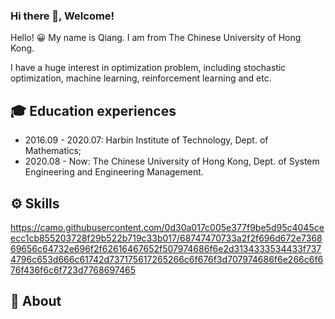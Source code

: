 ### Hi there 👋, Welcome!

<!--
**Qiang-CU/Qiang-CU** is a ✨ _special_ ✨ repository because its `README.md` (this file) appears on your GitHub profile.

Here are some ideas to get you started:

- 🔭 I’m currently working on ...
- 🌱 I’m currently learning ...
- 👯 I’m looking to collaborate on ...
- 🤔 I’m looking for help with ...
- 💬 Ask me about ...
- 📫 How to reach me: ...
- 😄 Pronouns: ...
- ⚡ Fun fact: ...
-->

Hello! 😀 My name is Qiang. I am from The Chinese University of Hong Kong.

I have a huge interest in optimization problem, including stochastic optimization, machine learning, reinforcement learning and etc. 

## :mortar_board: Education experiences

- 2016.09 - 2020.07: Harbin Institute of Technology, Dept. of Mathematics;
- 2020.08 - Now: The Chinese University of Hong Kong, Dept. of System Engineering and Engineering Management.

## :gear: Skills
<https://camo.githubusercontent.com/0d30a017c005e377f9be5d95c4045ceecc1cb855203728f29b522b719c33b017/68747470733a2f2f696d672e736869656c64732e696f2f62616467652f507974686f6e2d3134333534433f7374796c653d666c61742d737175617265266c6f676f3d707974686f6e266c6f676f436f6c6f723d7768697465>

## :thought_balloon: About



